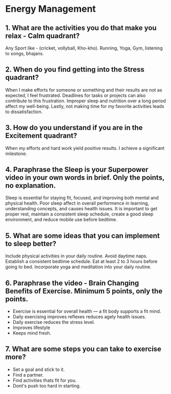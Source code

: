 # Energy Management

## 1. What are the activities you do that make you relax - Calm quadrant?

Any Sport like - (cricket, vollyball, Kho-kho).
Running, Yoga, Gym, listening to songs, bhajans.

## 2. When do you find getting into the Stress quadrant?

When I make efforts for someone or something and their results are not as expected, I feel frustrated.
Deadlines for tasks or projects can also contribute to this frustration.
Improper sleep and nutrition over a long period affect my well-being.
Lastly, not making time for my favorite activities leads to dissatisfaction.

## 3. How do you understand if you are in the Excitement quadrant?

When my efforts and hard work yield positive results.
I achieve a significant milestone.

## 4. Paraphrase the Sleep is your Superpower video in your own words in brief. Only the points, no explanation.

Sleep is essential for staying fit, focused, and improving both mental and physical health.
Poor sleep affect in overall performence in learning, understanding concepts, and causes health issues.
It is important to get proper rest, maintain a consistent sleep schedule, create a good sleep environment, and reduce mobile use before bedtime.

## 5. What are some ideas that you can implement to sleep better?

Include physical activities in your daily routine.
Avoid daytime naps.
Establish a consistent bedtime schedule.
Eat at least 2 to 3 hours before going to bed.
Incorporate yoga and meditation into your daily routine.

## 6. Paraphrase the video - Brain Changing Benefits of Exercise. Minimum 5 points, only the points.

- Exercise is essential for overall health — a fit body supports a fit mind.
- Daily exercising improves reflexes reduces agely health issues.
- Daily exercise reduces the stress level.
- Improves lifestyle
- Keeps mind fresh.

## 7. What are some steps you can take to exercise more?

- Set a goal and stick to it.
- Find a partner.
- Find activities thats fit for you.
- Dont's push too hard in starting.
